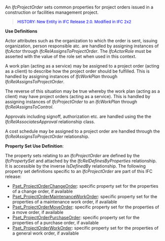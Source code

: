 ﻿An _IfcProjectOrder_ sets common properties for project orders issued in a construction or facilities management project.

> <font color="#0000ff" size="-1">HISTORY:
New Entity in IFC Release 2.0. Modified in IFC 2x2</font>

****Use Definitions****

Actor attributes such as the organization to which the order is sent, issuing organization, person responsible atc. are handled by assigning instances of _IfcActor_ through _IfcRelAssignsToProjectOrder_. The _IfcActorRole_ must be asserted with the value of the role set when used in this context.

A work plan (acting as a service) may be assigned to a project order (acting as a client) to describe how the project order should be fulfilled. This is handled by assigning instances of _IfcWorkPlan_ through _IfcRelAssignsToProjectOrder_.

The reverse of this situation may be true whereby the work plan (acting as a client) may have project orders (acting as a service). This is handled by assigning instances of _IfcProjectOrder_ to an _IfcWorkPlan_ through _IfcRelAssignsToControl_.

Approvals including signoff, authorization etc. are handled using the the _IfcRelAssociatesApproval_ relationship class.

A cost schedule may be assigned to a project order are handled through the _IfcRelAssignsToProjectOrder_ relationship.

****Property Set Use Definition****:

The property sets relating to an _IfcProjectOrder_ are defined by the _IfcPropertySet_ and attached by the _IfcRelDefinesByProperties_ relationship. It is accessible by the inverse _IsDefinedBy_ relationship. The following property set definitions specific to an _IfcProjectOrder_ are part of this IFC release:

* [Pset_ProjectOrderChangeOrder](../../psd/IfcSharedMgmtElements/Pset_ProjectOrderChangeOrder.xml): specific property set for the properties of a change order, if available
* [Pset_ProjectOrderMaintenanceWorkOrder](../../psd/IfcSharedMgmtElements/Pset_ProjectOrderMaintenanceWorkOrder.xml): specific property set for the properties of a maintenance work order, if available 
* [Pset_ProjectOrderMoveOrder](../../psd/IfcSharedMgmtElements/Pset_ProjectOrderMoveOrder.xml): specific property set for the properties of a move order, if available 
* [Pset_ProjectOrderPurchaseOrder](../../psd/IfcSharedMgmtElements/Pset_ProjectOrderPurchaseOrder.xml): specific property set for the properties of a purchase order, if available 
* [Pset_ProjectOrderWorkOrder](../../psd/IfcSharedMgmtElements/Pset_ProjectOrderWorkOrder.xml): specific property set for the properties of a general work order, if available
